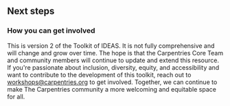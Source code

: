 ## Next steps


### How you can get involved

This is version 2 of the Toolkit of IDEAS. It is not fully comprehensive and will change and grow over time. The hope is that the Carpentries Core Team and community members will continue to update and extend this resource. If you're passionate about inclusion, diversity, equity, and accessibility and want to contribute to the development of this toolkit, reach out to workshops@carpentries.org to get involved. Together, we can continue to make The Carpentries community a more welcoming and equitable space for all.
